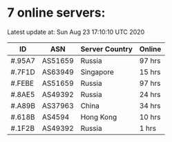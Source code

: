 # 7 online servers:

Latest update at: Sun Aug 23 17:10:10 UTC 2020

| ID | ASN | Server Country | Online |
| -- | --- | -------------- | ------ |
| #.95A7 | AS51659 | Russia | 97 hrs |
| #.7F1D | AS63949 | Singapore | 15 hrs |
| #.FEBE | AS51659 | Russia | 97 hrs |
| #.8AE5 | AS49392 | Russia | 24 hrs |
| #.A89B | AS37963 | China | 34 hrs |
| #.618B | AS4594 | Hong Kong | 10 hrs |
| #.1F2B | AS49392 | Russia | 1 hrs |

